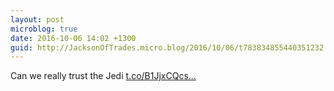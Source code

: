 ```yaml
---
layout: post
microblog: true
date: 2016-10-06 14:02 +1300
guid: http://JacksonOfTrades.micro.blog/2016/10/06/t783834855440351232.html
---
```

Can we really trust the Jedi [t.co/B1JjxCQcs...](https://t.co/B1JjxCQcsD)
